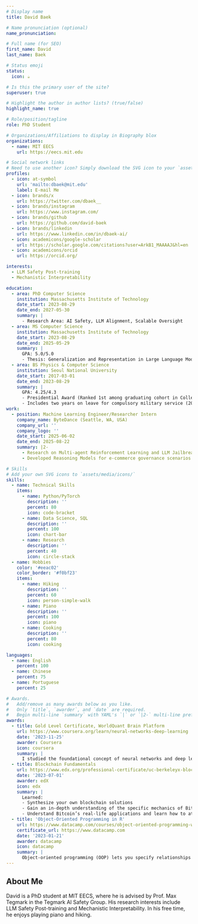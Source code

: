 ```yaml
---
# Display name
title: David Baek

# Name pronunciation (optional)
name_pronunciation:

# Full name (for SEO)
first_name: David
last_name: Baek

# Status emoji
status:
  icon: ☕️

# Is this the primary user of the site?
superuser: true

# Highlight the author in author lists? (true/false)
highlight_name: true

# Role/position/tagline
role: PhD Student

# Organizations/Affiliations to display in Biography blox
organizations:
  - name: MIT EECS
    url: https://eecs.mit.edu

# Social network links
# Need to use another icon? Simply download the SVG icon to your `assets/media/icons/` folder.
profiles:
  - icon: at-symbol
    url: 'mailto:dbaek@mit.edu'
    label: E-mail Me
  - icon: brands/x
    url: https://twitter.com/dbaek__
  - icon: brands/instagram
    url: https://www.instagram.com/
  - icon: brands/github
    url: https://github.com/david-baek
  - icon: brands/linkedin
    url: https://www.linkedin.com/in/dbaek-ai/
  - icon: academicons/google-scholar
    url: https://scholar.google.com/citations?user=ArkB1_MAAAAJ&hl=en
  - icon: academicons/orcid
    url: https://orcid.org/

interests:
  - LLM Safety Post-training
  - Mechanistic Interpretability

education:
  - area: PhD Computer Science
    institution: Massachusetts Institute of Technology
    date_start: 2023-08-29
    date_end: 2027-05-30
    summary: |
      - Research Area: AI Safety, LLM Alignment, Scalable Oversight
  - area: MS Computer Science
    institution: Massachusetts Institute of Technology
    date_start: 2023-08-29
    date_end: 2025-05-29
    summary: |
      GPA: 5.0/5.0
      - Thesis: Generalization and Representation in Large Language Models
  - area: BS Physics & Computer Science
    institution: Seoul National University
    date_start: 2017-03-01
    date_end: 2023-08-29
    summary: |
      GPA: 4.25/4.3
      - Presidential Award (Ranked 1st among graduating cohort in College of Natural Sciences)
      - Includes two years on leave for compulsory military service (2020-21, Job: Cyber Security Specialist)
work:
  - position: Machine Learning Engineer/Researcher Intern
    company_name: ByteDance (Seattle, WA, USA)
    company_url: ''
    company_logo: ''
    date_start: 2025-06-02
    date_end: 2025-08-22
    summary: |2-
      - Research on Multi-agent Reinforcement Learning and LLM Jailbreaking
      - Developed Reasoning Models for e-commerce governance scenarios

# Skills
# Add your own SVG icons to `assets/media/icons/`
skills:
  - name: Technical Skills
    items:
      - name: Python/PyTorch
        description: ''
        percent: 80
        icon: code-bracket
      - name: Data Science, SQL
        description: ''
        percent: 100
        icon: chart-bar
      - name: Research
        description: ''
        percent: 40
        icon: circle-stack
  - name: Hobbies
    color: '#eeac02'
    color_border: '#f0bf23'
    items:
      - name: Hiking
        description: ''
        percent: 60
        icon: person-simple-walk
      - name: Piano
        description: ''
        percent: 100
        icon: piano
      - name: Cooking
        description: ''
        percent: 80
        icon: cooking

languages:
  - name: English
    percent: 100
  - name: Chinese
    percent: 75
  - name: Portuguese
    percent: 25

# Awards.
#   Add/remove as many awards below as you like.
#   Only `title`, `awarder`, and `date` are required.
#   Begin multi-line `summary` with YAML's `|` or `|2-` multi-line prefix and indent 2 spaces below.
awards:
  - title: Gold Level Certificate, WorldQuant Brain Platform
    url: https://www.coursera.org/learn/neural-networks-deep-learning
    date: '2023-11-25'
    awarder: Coursera
    icon: coursera
    summary: |
      I studied the foundational concept of neural networks and deep learning. By the end, I was familiar with the significant technological trends driving the rise of deep learning; build, train, and apply fully connected deep neural networks; implement efficient (vectorized) neural networks; identify key parameters in a neural network’s architecture; and apply deep learning to your own applications.
  - title: Blockchain Fundamentals
    url: https://www.edx.org/professional-certificate/uc-berkeleyx-blockchain-fundamentals
    date: '2023-07-01'
    awarder: edX
    icon: edx
    summary: |
      Learned:
      - Synthesize your own blockchain solutions
      - Gain an in-depth understanding of the specific mechanics of Bitcoin
      - Understand Bitcoin’s real-life applications and learn how to attack and destroy Bitcoin, Ethereum, smart contracts and Dapps, and alternatives to Bitcoin’s Proof-of-Work consensus algorithm
  - title: 'Object-Oriented Programming in R'
    url: https://www.datacamp.com/courses/object-oriented-programming-with-s3-and-r6-in-r
    certificate_url: https://www.datacamp.com
    date: '2023-01-21'
    awarder: datacamp
    icon: datacamp
    summary: |
      Object-oriented programming (OOP) lets you specify relationships between functions and the objects that they can act on, helping you manage complexity in your code. This is an intermediate level course, providing an introduction to OOP, using the S3 and R6 systems. S3 is a great day-to-day R programming tool that simplifies some of the functions that you write. R6 is especially useful for industry-specific analyses, working with web APIs, and building GUIs.
---
```


## About Me

David is a PhD student at MIT EECS, where he is advised by Prof. Max Tegmark in the Tegmark AI Safety Group. His research interests include LLM Safety Post-training and Mechanistic Interpretability. In his free time, he enjoys playing piano and hiking.